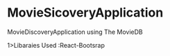 # MovieSicoveryApplication
MovieDiscoveryApplication using The MovieDB

1>Libaraies Used :React-Bootsrap
